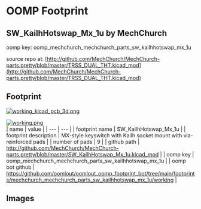 # OOMP Footprint  
## SW_KailhHotswap_Mx_1u  by MechChurch  
  
oomp key: oomp_mechchurch_mechchurch_parts_sw_kailhhotswap_mx_1u  
  
source repo at: [http://github.com/MechChurch/MechChurch-parts.pretty/blob/master/TRSS_DUAL_THT.kicad_mod](http://github.com/MechChurch/MechChurch-parts.pretty/blob/master/TRSS_DUAL_THT.kicad_mod)  
## Footprint  
  
[![working_kicad_pcb_3d.png](working_kicad_pcb_3d_600.png)](working_kicad_pcb_3d.png)  
  
[![working.png](working_600.png)](working.png)  
| name | value | 
| --- | --- | 
| footprint name | SW_KailhHotswap_Mx_1u | 
| footprint description | MX-style keyswitch with Kailh socket mount with via-reinforced pads  | 
| number of pads | 9 | 
| github path | http://github.com/MechChurch/MechChurch-parts.pretty/blob/master/SW_KailhHotswap_Mx_1u.kicad_mod | 
| oomp key | oomp_mechchurch_mechchurch_parts_sw_kailhhotswap_mx_1u | 
| oomp bot github | https://github.com/oomlout/oomlout_oomp_footprint_bot/tree/main/footprints/mechchurch_mechchurch_parts_sw_kailhhotswap_mx_1u/working | 
## Images  
